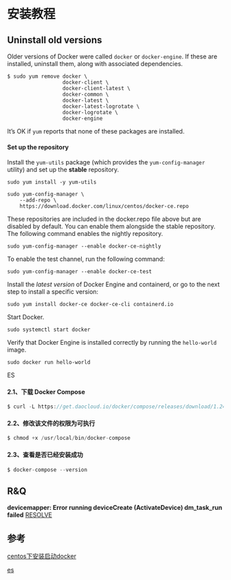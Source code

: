 # 安装教程

## Uninstall old versions

Older versions of Docker were called `docker` or `docker-engine`. If these are installed, uninstall them, along with associated dependencies.

```
$ sudo yum remove docker \
                  docker-client \
                  docker-client-latest \
                  docker-common \
                  docker-latest \
                  docker-latest-logrotate \
                  docker-logrotate \
                  docker-engine
```

It’s OK if `yum` reports that none of these packages are installed.

#### Set up the repository

Install the `yum-utils` package (which provides the `yum-config-manager` utility) and set up the **stable** repository.

```
sudo yum install -y yum-utils
```

```
sudo yum-config-manager \
    --add-repo \
    https://download.docker.com/linux/centos/docker-ce.repo
```

These repositories are included in the docker.repo file above but are disabled by default. You can enable them alongside the stable repository. The following command enables the nightly repository.

```
sudo yum-config-manager --enable docker-ce-nightly
```

To enable the test channel, run the following command:

```
sudo yum-config-manager --enable docker-ce-test
```

Install the *latest version* of Docker Engine and containerd, or go to the next step to install a specific version:

```
sudo yum install docker-ce docker-ce-cli containerd.io
```

Start Docker.

```
sudo systemctl start docker
```

Verify that Docker Engine is installed correctly by running the `hello-world` image.

```
sudo docker run hello-world
```



ES

#### **2.1、下载 Docker Compose**

```javascript
$ curl -L https://get.daocloud.io/docker/compose/releases/download/1.24.0/docker-compose-`uname -s`-`uname -m` > /usr/local/bin/docker-compose
```

#### **2.2、修改该文件的权限为可执行**

```javascript
$ chmod +x /usr/local/bin/docker-compose
```

#### **2.3、查看是否已经安装成功**

```javascript
$ docker-compose --version
```


## R&Q
**devicemapper: Error running deviceCreate (ActivateDevice) dm_task_run failed**
[RESOLVE](https://blog.csdn.net/weixin_30463341/article/details/99035583)
## 参考

[centos下安装启动docker](https://docs.docker.com/engine/install/centos/)

[es](https://cloud.tencent.com/developer/article/1704647)

